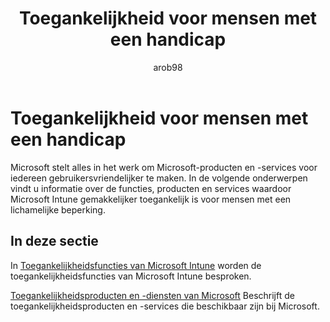 ﻿---
title: Toegankelijkheid voor mensen met een handicap
description: Toegankelijkheidsinformatie over Microsoft-producten.
keywords: 
author: arob98
ms.author: angrobe
manager: angrobe
ms.date: 05/04/2017
ms.topic: reference
ms.prod: 
ms.service: microsoft-intune
ms.technology: 
ms.assetid: 3a503548-434c-410a-a419-7eadd7e7fb99
ms.reviewer: jeffgilb
ms.suite: ems
ms.custom: intune-classic
ms.translationtype: Human Translation
ms.sourcegitcommit: df3c42d8b52d1a01ddab82727e707639d5f77c16
ms.openlocfilehash: 0b101170523c02aea0e9df46e7887cf423abef7c
ms.contentlocale: nl-nl
ms.lasthandoff: 06/08/2017


---

# <a name="accessibility-for-people-with-disabilities"></a>Toegankelijkheid voor mensen met een handicap
Microsoft stelt alles in het werk om Microsoft-producten en -services voor iedereen gebruikersvriendelijker te maken. In de volgende onderwerpen vindt u informatie over de functies, producten en services waardoor Microsoft Intune gemakkelijker toegankelijk is voor mensen met een lichamelijke beperking.

## <a name="in-this-section"></a>In deze sectie
In [Toegankelijkheidsfuncties van Microsoft Intune](accessibility-features-of-microsoft-intune.md) worden de toegankelijkheidsfuncties van Microsoft Intune besproken.

[Toegankelijkheidsproducten en -diensten van Microsoft](accessibility-products-and-services-from-microsoft.md) Beschrijft de toegankelijkheidsproducten en -services die beschikbaar zijn bij Microsoft.

